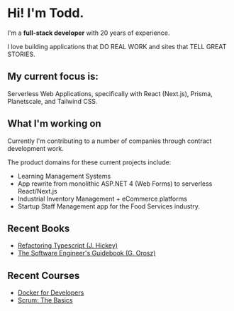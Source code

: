 # Hi! I'm Todd.

I'm a **full-stack developer** with 20 years of experience.

I love building applications that DO REAL WORK and sites that TELL GREAT STORIES.


## My current focus is:
Serverless Web Applications, specifically with
React (Next.js), Prisma, Planetscale, and Tailwind CSS.


## What I'm working on
Currently I'm contributing to a number of companies through contract development work. 

The product domains for these current projects include:
- Learning Management Systems
- App rewrite from monolithic ASP.NET 4 (Web Forms) to serverless React/Next.js
- Industrial Inventory Management + eCommerce platforms 
- Startup Staff Management app for the Food Services industry.

## Recent Books
- [Refactoring Typescript (J. Hickey)](https://www.amazon.ca/Refactoring-TypeScript-Keeping-your-healthy-ebook/dp/B07ZGKXCF5)
- [The Software Engineer's Guidebook (G. Orosz)](https://www.engguidebook.com/?ref=blog.pragmaticengineer.com)
  
## Recent Courses
- [Docker for Developers](https://www.linkedin.com/learning/certificates/1601ace436df25f748a7fbb7c6383455a32c3d4bd584aeaa7d1a281c1a324bd6)
- [Scrum: The Basics](https://www.linkedin.com/learning/certificates/3499d08dd362828061da6d3b7339061597051a7489e7467d04edbbdab40b5e56)
  
<!--
**toddmcintosh/toddmcintosh** is a ✨ _special_ ✨ repository because its `README.md` (this file) appears on your GitHub profile.
[![toddmcintosh's GitHub stats](https://github-readme-stats.vercel.app/api?username=toddmcintosh)](https://github.com/toddmcintosh/github-readme-stats)

[![Top Langs](https://github-readme-stats.vercel.app/api/top-langs/?username=toddmcintosh)](https://github.com/toddmcintosh/github-readme-stats)

Here are some ideas to get you started:

- 🔭 I’m currently working on ...
- 🌱 I’m currently learning ...
- 👯 I’m looking to collaborate on ...
- 🤔 I’m looking for help with ...
- 💬 Ask me about ...
- 📫 How to reach me: ...
- 😄 Pronouns: ...
- ⚡ Fun fact: ...
-->
